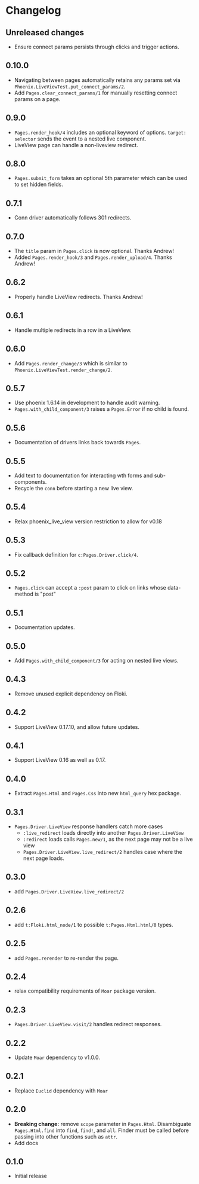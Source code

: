 # Changelog

## Unreleased changes

- Ensure connect params persists through clicks and trigger actions.

## 0.10.0

- Navigating between pages automatically retains any params set via `Phoenix.LiveViewTest.put_connect_params/2`.
- Add `Pages.clear_connect_params/1` for manually resetting connect params on a page.

## 0.9.0

- `Pages.render_hook/4` includes an optional keyword of options. `target: selector` sends the event to a nested live
  component.
- LiveView page can handle a non-liveview redirect.

## 0.8.0

- `Pages.submit_form` takes an optional 5th parameter which can be used to set hidden fields.

## 0.7.1

- Conn driver automatically follows 301 redirects.

## 0.7.0

- The `title` param in `Pages.click` is now optional. Thanks Andrew!
- Added `Pages.render_hook/3` and `Pages.render_upload/4`. Thanks Andrew!

## 0.6.2

- Properly handle LiveView redirects. Thanks Andrew!

## 0.6.1

- Handle multiple redirects in a row in a LiveView.

## 0.6.0

- Add `Pages.render_change/3` which is similar to `Phoenix.LiveViewTest.render_change/2`.

## 0.5.7

- Use phoenix 1.6.14 in development to handle audit warning.
- `Pages.with_child_component/3` raises a `Pages.Error` if no child is found.

## 0.5.6

- Documentation of drivers links back towards `Pages`.

## 0.5.5

- Add text to documentation for interacting wth forms and sub-components.
- Recycle the `conn` before starting a new live view.

## 0.5.4

- Relax phoenix_live_view version restriction to allow for v0.18

## 0.5.3

- Fix callback definition for `c:Pages.Driver.click/4`.

## 0.5.2

- `Pages.click` can accept a `:post` param to click on links whose data-method is "post"

## 0.5.1

- Documentation updates.

## 0.5.0

- Add `Pages.with_child_component/3` for acting on nested live views.

## 0.4.3

- Remove unused explicit dependency on Floki.

## 0.4.2

- Support LiveView 0.17.10, and allow future updates.

## 0.4.1

- Support LiveView 0.16 as well as 0.17.

## 0.4.0

- Extract `Pages.Html` and `Pages.Css` into new `html_query` hex package.

## 0.3.1

- `Pages.Driver.LiveView` response handlers catch more cases
  - `:live_redirect` loads directly into another `Pages.Driver.LiveView`
  - `:redirect` loads calls `Pages.new/1`, as the next page may not be a live view
  - `Pages.Driver.LiveView.live_redirect/2` handles case where the next page loads.

## 0.3.0

- add `Pages.Driver.LiveView.live_redirect/2`

## 0.2.6

- add `t:Floki.html_node/1` to possible `t:Pages.Html.html/0` types.

## 0.2.5

- add `Pages.rerender` to re-render the page.

## 0.2.4

- relax compatibility requirements of `Moar` package version.

## 0.2.3

- `Pages.Driver.LiveView.visit/2` handles redirect responses.

## 0.2.2

- Update `Moar` dependency to v1.0.0.

## 0.2.1

- Replace `Euclid` dependency with `Moar`

## 0.2.0

- **Breaking change:** remove `scope` parameter in `Pages.Html`. Disambiguate `Pages.Html.find` into `find`, `find!`, and
  `all`. Finder must be called before passing into other functions such as `attr`.
- Add docs

## 0.1.0

- Initial release

